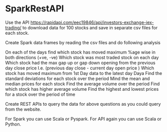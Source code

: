 # SparkRestAPI

Use the API 
https://rapidapi.com/eec19846/api/investors-exchange-iex-trading/
to download data for 100 stocks and save in separate csv files for each stock.

Create Spark data frames by reading the csv files and do following analysis

On each of the days find which stock has moved maximum %age wise in both directions (+ve, -ve)
Which stock was most traded stock on each day
Which stock had the max gap up or gap down opening from the previous day close price I.e. (previous day close -  current day open price )
Which stock has moved maximum from 1st Day data to the latest day Daya
Find the standard deviations for each stock over the period
Mind the mean  and median prices for each stock
Find the average volume over the period
Find which stock has higher average volume
Find the highest and lowest prices for a stock over the period of time

Create REST APIs to query the data for above questions as you could query from the website.

For Spark you can use Scala or Pyspark.
For API again you can use Scala or Python.

